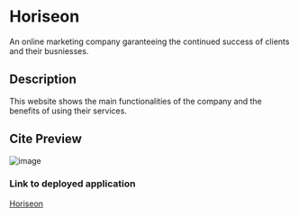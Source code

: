 # Horiseon

An online marketing company garanteeing the continued success of clients and their busniesses.

## Description

This website shows the main functionalities of the company and the benefits of using their services.

## Cite Preview

![image](https://user-images.githubusercontent.com/75094592/102033567-6638b500-3d81-11eb-825e-4e98bec6fc2d.png)


### Link to deployed application

[Horiseon](https://joelecox1.github.io/code-refactor/)
